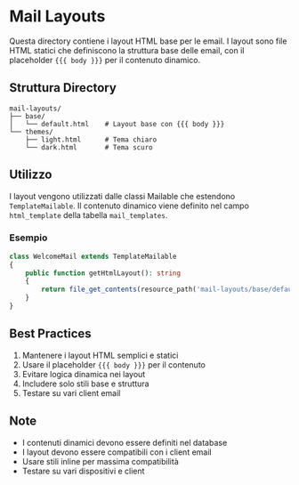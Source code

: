 # Mail Layouts

Questa directory contiene i layout HTML base per le email. I layout sono file HTML statici che definiscono la struttura base delle email, con il placeholder `{{{ body }}}` per il contenuto dinamico.

## Struttura Directory

```
mail-layouts/
├── base/
│   └── default.html    # Layout base con {{{ body }}}
└── themes/
    ├── light.html      # Tema chiaro
    └── dark.html       # Tema scuro
```

## Utilizzo

I layout vengono utilizzati dalle classi Mailable che estendono `TemplateMailable`. Il contenuto dinamico viene definito nel campo `html_template` della tabella `mail_templates`.

### Esempio

```php
class WelcomeMail extends TemplateMailable
{
    public function getHtmlLayout(): string
    {
        return file_get_contents(resource_path('mail-layouts/base/default.html'));
    }
}
```

## Best Practices

1. Mantenere i layout HTML semplici e statici
2. Usare il placeholder `{{{ body }}}` per il contenuto
3. Evitare logica dinamica nei layout
4. Includere solo stili base e struttura
5. Testare su vari client email

## Note

- I contenuti dinamici devono essere definiti nel database
- I layout devono essere compatibili con i client email
- Usare stili inline per massima compatibilità
- Testare su vari dispositivi e client 
